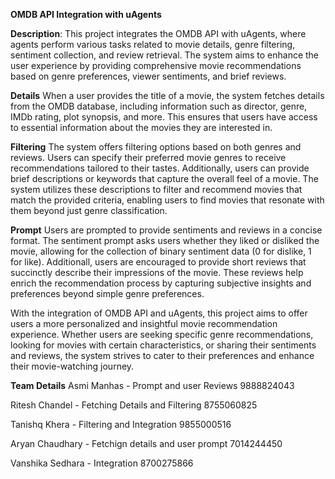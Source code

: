 **OMDB API Integration with uAgents**

**Description**: This project integrates the OMDB API with uAgents, where agents perform various tasks related to movie details, genre filtering, sentiment collection, and review retrieval. The system aims to enhance the user experience by providing comprehensive movie recommendations based on genre preferences, viewer sentiments, and brief reviews.

**Details**
When a user provides the title of a movie, the system fetches details from the OMDB database, including information such as director, genre, IMDb rating, plot synopsis, and more. This ensures that users have access to essential information about the movies they are interested in.

**Filtering**
The system offers filtering options based on both genres and reviews. Users can specify their preferred movie genres to receive recommendations tailored to their tastes. Additionally, users can provide brief descriptions or keywords that capture the overall feel of a movie. The system utilizes these descriptions to filter and recommend movies that match the provided criteria, enabling users to find movies that resonate with them beyond just genre classification.

**Prompt**
Users are prompted to provide sentiments and reviews in a concise format. The sentiment prompt asks users whether they liked or disliked the movie, allowing for the collection of binary sentiment data (0 for dislike, 1 for like). Additionall, users are encouraged to provide short reviews that succinctly describe their impressions of the movie. These reviews help enrich the recommendation process by capturing subjective insights and preferences beyond simple genre preferences.

With the integration of OMDB API and uAgents, this project aims to offer users a more personalized and insightful movie recommendation experience. Whether users are seeking specific genre recommendations, looking for movies with certain characteristics, or sharing their sentiments and reviews, the system strives to cater to their preferences and enhance their movie-watching journey.


**Team Details**
Asmi Manhas - Prompt and user Reviews                          9888824043

Ritesh Chandel - Fetching Details and Filtering                8755060825

Tanishq Khera - Filtering and Integration                      9855000516

Aryan Chaudhary - Fetchign details and user prompt             7014244450

Vanshika Sedhara - Integration                                 8700275866
